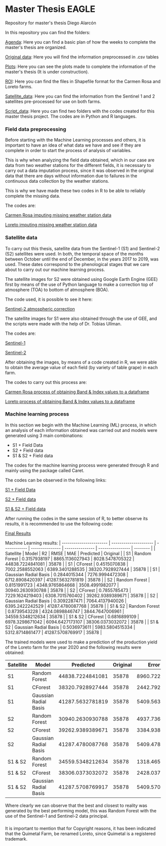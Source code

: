 # Master Thesis EAGLE
Repository for master's thesis Diego Alarcón

In this repository you can find the folders:

[Agenda](https://github.com/diegoalarc/Master_Thesis_EAGLE/tree/main/Agenda): Here you can find a basic plan of how the weeks to complete the master's thesis are organized.

[Original data](https://github.com/diegoalarc/Master_Thesis_EAGLE/tree/main/Original_data): Here you will find the information preprocessed in .csv tables

[Plots](https://github.com/diegoalarc/Master_Thesis_EAGLE/tree/main/Plots): Here you can see the plots made to complete the information of the master's thesis (It is under construction).

[ROI](https://github.com/diegoalarc/Master_Thesis_EAGLE/tree/main/ROI): Here you can find the files in Shapefile format for the Carmen Rosa and Loreto farms.

[Satellite_data](https://github.com/diegoalarc/Master_Thesis_EAGLE/tree/main/Satellite_data): Here you can find the information from the Sentinel 1 and 2 satellites pre-processed for use on both farms.

[Script_data](https://github.com/diegoalarc/Master_Thesis_EAGLE/tree/main/Script_data): Here you can find two folders with the codes created for this master thesis project. The codes are in Python and R languages.

### Field data preprocessing
Before starting with the Machine Learning processes and others, it is important to have an idea of what data we have and see if they are complete in order to start the process of analysis of variables.

This is why when analyzing the field data obtained, which in our case are data from two weather stations for the different fields, it is necessary to carry out a data imputation process, since it was observed in the original data that there are days without information due to failures in the continuous data collection by the weather stations.

This is why we have made these two codes in R to be able to reliably complete the missing data.

The codes are:

[Carmen Rosa imputing missing weather station data](https://github.com/diegoalarc/Master_Thesis_EAGLE/blob/main/Script_data/R_code/CR_Imputing_Missing_weatherstation_data.R)

[Loreto imputing missing weather station data](https://github.com/diegoalarc/Master_Thesis_EAGLE/blob/main/Script_data/R_code/Qui_Imputing_Missing_weatherstation_data.R)

### Satellite data
To carry out this thesis, satellite data from the Sentinel-1 (S1) and Sentinel-2 (S2) satellites were used. In both, the temporal space of the months between October until the end of December, in the years 2017 to 2019, was used. These dates correspond to the phenological stages that we care about to carry out our machine learning process.

The satellite images for S2 were obtained using Google Earth Engine (GEE) first by means of the use of Python language to make a correction top of atmosphere (TOA) to bottom of atmosphere (BOA).

The code used, it is possible to see it here:

[Sentinel-2 atmospheric correction](https://github.com/diegoalarc/Master_Thesis_EAGLE/blob/main/Script_data/Python_code/sentinel2_atmospheric_correction.ipynb)

The satellite images for S1 were also obtained through the use of GEE, and the scripts were made with the help of Dr. Tobias Ullman.

The codes are:

[Sentinel-1](https://code.earthengine.google.com/99fa1791b727e4e8207eb552ac9269db)

[Sentinel-2](https://code.earthengine.google.com/74b5a8daf30287f8a6928d6ef7d56e7a)

After obtaining the images, by means of a code created in R, we were able to obtain the average value of each field (by variety of table grape) in each farm.

The codes to carry out this process are:

[Carmen Rosa process of obtaining Band & Index values to a dataframe](https://github.com/diegoalarc/Master_Thesis_EAGLE/blob/main/Script_data/R_code/CR_Band_%26_Index_process_to_dataframe.R)

[Loreto process of obtaining Band & Index values to a dataframe](https://github.com/diegoalarc/Master_Thesis_EAGLE/blob/main/Script_data/R_code/Qui_Band_%26_Index_process_to_dataframe.R)

### Machine learning process
In this section we begin with the Machine Learning (ML) process, in which an analysis of each information obtained was carried out and models were generated using 3 main combinations:

- S1 + Field Data
- S2 + Field data
- S1 & S2 + Field data

The codes for the machine learning process were generated through R and mainly using the package called Caret.

The codes can be observed in the following links:

[S1 + Field Data](https://github.com/diegoalarc/Master_Thesis_EAGLE/blob/main/Script_data/R_code/Caret_ML_S1.R)

[S2 + Field data](https://github.com/diegoalarc/Master_Thesis_EAGLE/blob/main/Script_data/R_code/Caret_ML_S2.R)

[S1 & S2 + Field data](https://github.com/diegoalarc/Master_Thesis_EAGLE/blob/main/Script_data/R_code/Caret_ML_S1_%26_S2.R)

After running the codes in the same session of R, to better observe its results, it is recommended to use the following code:

[Final Results](https://github.com/diegoalarc/Master_Thesis_EAGLE/blob/main/Script_data/R_code/Final_result.R)

Machine Learning results:
| ----------------------- | --------------------- | ------------ | --------------- | --------------- | ---------------- | -------- |
| Satellite               | Model                 | R2           | RMSE            | MAE             | Predicted        | Original |
| S1                      | Random Forest         | 0.3157938197 | 8865.1136027943 | 8028.5478705322 | 44838.7224841081 | 35878    |
| S1                      | CForest               | 0.4515070838 | 7002.2588552063 | 6389.3401288535 | 38320.7928927444 | 35878    |
| S1                      | Gaussian Radial Basis | 0.2844015344 | 7276.9994472308 | 6712.8908420397 | 41287.5632781819 | 35878    |
| S2                      | Random Forest         | 0.8151991723 | 4348.9765864668 | 3508.4991982077 | 30940.2630930788 | 35878    |
| S2                      | CForest               | 0.7855785473 | 7229.1624219403 | 6308.7015760402 | 39262.9389389671 | 35878    |
| S2                      | Gaussian Radial Basis | 0.3092287471 | 7064.4137940026 | 6395.2422242529 | 41287.4780087768 | 35878    |
| S1 & S2                 | Random Forest         | 0.8739543228 | 4324.0898846747 | 3844.7647006961 | 34559.5348212634 | 35878    |
| S1 & S2                 | CForest               | 0.6816899109 | 6978.3298671042 | 6094.6427173107 | 38306.0373032072 | 35878    |
| S1 & S2                 | Gaussian Radial Basis | 0.5036973611 | 5983.5804515334 | 5312.8714861477 | 41287.5708769917 | 35878    |

The trained models were used to make a prediction of the production yield of the Loreto farm for the year 2020 and the following results were obtained:

| Satellite | Model                 | Predicted        | Original | Error (Kg)      | Error (%)     |
| --------- | --------------------- | ---------------- | -------- | --------------- | ------------- |
| S1        | Random Forest         | 44838.7224841081 | 35878    | 8960.7224841081 | 24.9755351026 |
| S1        | CForest               | 38320.7928927444 | 35878    | 2442.7928927444 | 6.808609434   |
| S1        | Gaussian Radial Basis | 41287.5632781819 | 35878    | 5409.5632781819 | 15.0776611801 |
| S2        | Random Forest         | 30940.2630930788 | 35878    | 4937.7369069212 | 13.7625756924 |
| S2        | CForest               | 39262.9389389671 | 35878    | 3384.9389389671 | 9.4345809102  |
| S2        | Gaussian Radial Basis | 41287.4780087768 | 35878    | 5409.4780087768 | 15.0774235152 |
| S1 & S2   | Random Forest         | 34559.5348212634 | 35878    | 1318.4651787366 | 3.6748569562  |
| S1 & S2   | CForest               | 38306.0373032072 | 35878    | 2428.0373032072 | 6.7674823101  |
| S1 & S2   | Gaussian Radial Basis | 41287.5708769917 | 35878    | 5409.5708769917 | 15.0776823596 |

Where clearly we can observe that the best and closest to reality was generated by the best performing model, this was Random Forest with the use of the Sentinel-1 and Sentinel-2 data principal.

###
It is important to mention that for Copyright reasons, it has been indicated that the Quimetal Farm, be renamed Loreto, since Quimetal is a registered trademark.